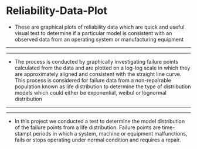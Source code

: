 # Reliability-Data-Plot
* These are graphical plots of reliability data which are quick and useful visual test to determine if a particular model is consistent  with an observed data from an operating system or manufacturing equipment

---
---

* The process is conducted by graphically investigating failure points calculated from the data and are plotted on a log-log scale in which they are approximately aligned and consistent with the straight line curve. This process is considered for failure data from a non-repairable population known as life distribution to determine the type of distribution models which could either be exponential, weibul or lognormal distribution

---
---

* In this project we conducted a test to determine the model distribution of the failure points from a life distribution. Failure points are time-stampt periods in which a system, machine or equipment malfunctions, fails or stops operating under normal condition and requires a repair.
